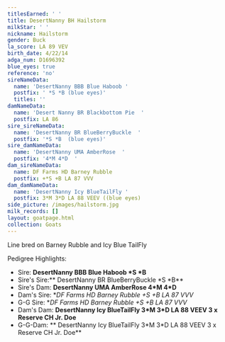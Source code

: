 ```yaml
---
titlesEarned: ' '
title: DesertNanny BH Hailstorm
milkStar: ' '
nickname: Hailstorm
gender: Buck
la_score: LA 89 VEV
birth_date: 4/22/14
adga_num: D1696392
blue_eyes: true
reference: 'no'
sireNameData:
  name: 'DesertNanny BBB Blue Haboob '
  postfix: ' *S *B (blue eyes)'
  titles: ''
damNameData:
  name: 'Desert Nanny BR Blackbottom Pie  '
  postfix: LA 86
sire_sireNameData:
  name: 'DesertNanny BR BlueBerryBuckle  '
  postfix: '*S *B  (blue eyes)'
sire_damNameData:
  name: 'DesertNanny UMA AmberRose  '
  postfix: '4*M 4*D  '
dam_sireNameData:
  name: DF Farms HD Barney Rubble
  postfix: +*S +B LA 87 VVV
dam_damNameData:
  name: 'DesertNanny Icy BlueTailFly '
  postfix: 3*M 3*D LA 88 VEEV ((blue eyes)
side_picture: /images/hailstorm.jpg
milk_records: []
layout: goatpage.html
collection: Goats
---
```

Line bred on Barney Rubble and Icy Blue TailFly

Pedigree Highlights:

* Sire: **DesertNanny BBB Blue Haboob \*S \*B**
* Sire's Sire:** DesertNanny BR BlueBerryBuckle \*S \*B**
* Sire's Dam: **DesertNanny UMA AmberRose 4\*M 4\*D**
* Dam's Sire: **DF Farms HD Barney Rubble +*S +B LA 87 VVV**
* G-G Sire: **DF Farms HD Barney Rubble +*S +B LA 87 VVV**
* Dam's Dam: **DesertNanny Icy BlueTailFly 3\*M 3\*D LA 88 VEEV 3 x Reserve CH Jr. Doe**
* G-G-Dam: ** DesertNanny Icy BlueTailFly 3\*M 3\*D LA 88 VEEV 3 x Reserve CH Jr. Doe**
